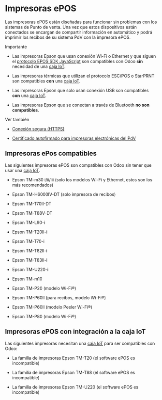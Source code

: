 # Impresoras ePOS

Las impresoras ePOS están diseñadas para funcionar sin problemas con los
sistemas de Punto de venta. Una vez que estos dispositivos están conectados se
encargan de compartir información en automático y podrá imprimir los recibos
de su sistema PdV con la impresora ePOS.

Importante

  * Las impresoras Epson que usan conexión Wi-Fi o Ethernet y que siguen el [protocolo EPOS SDK JavaScript](https://download4.epson.biz/sec_pubs/pos/reference_en/technology/epson_epos_sdk.html) son compatibles con Odoo **sin** necesidad de una [caja IoT](../../../general/iot/devices/printer.html).

  * Las impresoras térmicas que utilizan el protocolo ESC/POS o StarPRNT son compatibles **con** una [caja IoT](../../../general/iot/devices/printer.html).

  * Las impresoras Epson que solo usan conexión USB son compatibles **con** una [caja IoT](../../../general/iot/devices/printer.html).

  * Las impresoras Epson que se conectan a través de Bluetooth **no son compatibles**.

Ver también

  * [Conexión segura (HTTPS)](https.html)

  * [Certificado autofirmado para impresoras electrónicas del PdV](epos_ssc.html)

## Impresoras ePos compatibles

Las siguientes impresoras ePOS son compatibles con Odoo sin tener que usar una
[caja IoT](../../../general/iot/devices/printer.html).

  * Epson TM-m30 i/ii/iii (solo los modelos Wi-Fi y Ethernet, estos son los más recomendados)

  * Epson TM-H6000IV-DT (solo impresora de recibos)

  * Epson TM-T70II-DT

  * Epson TM-T88V-DT

  * Epson TM-L90-i

  * Epson TM-T20II-i

  * Epson TM-T70-i

  * Epson TM-T82II-i

  * Epson TM-T83II-i

  * Epson TM-U220-i

  * Epson TM-m10

  * Epson TM-P20 (modelo Wi-Fi®)

  * Epson TM-P60II (para recibos, modelo Wi-Fi®)

  * Epson TM-P60II (modelo Peeler Wi-Fi®)

  * Epson TM-P80 (modelo Wi-Fi®)

## Impresoras ePOS con integración a la caja IoT

Las siguientes impresoras necesitan una [caja
IoT](../../../general/iot/devices/printer.html) para ser compatibles con Odoo:

  * La familia de impresoras Epson TM-T20 (el software ePOS es incompatible)

  * La familia de impresoras Epson TM-T88 (el software ePOS es incompatible)

  * La familia de impresoras Epson TM-U220 (el software ePOS es incompatible)

